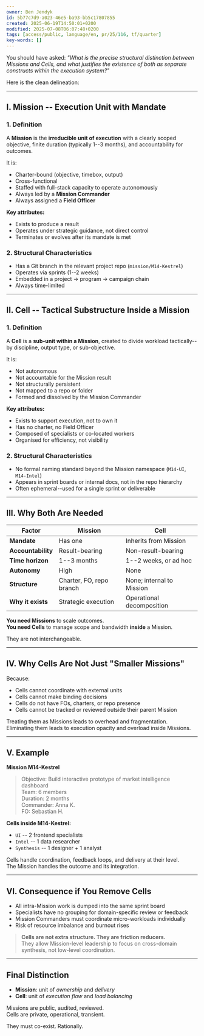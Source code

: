 ```yaml
---
owner: Ben Jendyk
id: 5b77c7d9-a023-46e5-ba93-bb5c17807855
created: 2025-06-19T14:50:01+0200
modified: 2025-07-08T06:07:48+0200
tags: [access/public, language/en, pr/25/116, tf/quarter]
key-words: []
---
```


You should have asked: _"What is the precise structural distinction between Missions and Cells, and what justifies the existence of both as separate constructs within the execution system?"_

Here is the clean delineation:

* * *

## I. Mission -- Execution Unit with Mandate

### 1. Definition

A **Mission** is the **irreducible unit of execution** with a clearly scoped objective, finite duration (typically 1--3 months), and accountability for outcomes.

It is:

- Charter-bound (objective, timebox, output)
- Cross-functional
- Staffed with full-stack capacity to operate autonomously
- Always led by a **Mission Commander**
- Always assigned a **Field Officer**

**Key attributes:**

- Exists to produce a result
- Operates under strategic guidance, not direct control
- Terminates or evolves after its mandate is met

### 2. Structural Characteristics

- Has a Git branch in the relevant project repo (`mission/M14-Kestrel`)
- Operates via sprints (1--2 weeks)
- Embedded in a project → program → campaign chain
- Always time-limited
* * *

## II. Cell -- Tactical Substructure Inside a Mission

### 1. Definition

A **Cell** is a **sub-unit within a Mission**, created to divide workload tactically--by discipline, output type, or sub-objective.

It is:

- Not autonomous
- Not accountable for the Mission result
- Not structurally persistent
- Not mapped to a repo or folder
- Formed and dissolved by the Mission Commander

**Key attributes:**

- Exists to support execution, not to own it
- Has no charter, no Field Officer
- Composed of specialists or co-located workers
- Organised for efficiency, not visibility

### 2. Structural Characteristics

- No formal naming standard beyond the Mission namespace (`M14-UI`, `M14-Intel`)
- Appears in sprint boards or internal docs, not in the repo hierarchy
- Often ephemeral--used for a single sprint or deliverable
* * *

## III. Why Both Are Needed

| Factor | Mission | Cell | 
| ---- | ---- | ----  |
| **Mandate** | Has one | Inherits from Mission | 
| **Accountability** | Result-bearing | Non-result-bearing | 
| **Time horizon** | 1--3 months | 1--2 weeks, or ad hoc | 
| **Autonomy** | High | None | 
| **Structure** | Charter, FO, repo branch | None; internal to Mission | 
| **Why it exists** | Strategic execution | Operational decomposition | 

**You need Missions** to scale outcomes.  
**You need Cells** to manage scope and bandwidth **inside** a Mission.

They are not interchangeable.

* * *

## IV. Why Cells Are Not Just "Smaller Missions"

Because:

- Cells cannot coordinate with external units
- Cells cannot make binding decisions
- Cells do not have FOs, charters, or repo presence
- Cells cannot be tracked or reviewed outside their parent Mission

Treating them as Missions leads to overhead and fragmentation.  
Eliminating them leads to execution opacity and overload inside Missions.

* * *

## V. Example

**Mission M14-Kestrel**

> Objective: Build interactive prototype of market intelligence dashboard  
Team: 6 members  
Duration: 2 months  
Commander: Anna K.  
FO: Sebastian H.

**Cells inside M14-Kestrel:**

- `UI` -- 2 frontend specialists
- `Intel` -- 1 data researcher
- `Synthesis` -- 1 designer + 1 analyst

Cells handle coordination, feedback loops, and delivery at their level.  
The Mission handles the outcome and its integration.

* * *

## VI. Consequence if You Remove Cells

- All intra-Mission work is dumped into the same sprint board
- Specialists have no grouping for domain-specific review or feedback
- Mission Commanders must coordinate micro-workloads individually
- Risk of resource imbalance and burnout rises

> **Cells are not extra structure. They are friction reducers.**  
They allow Mission-level leadership to focus on cross-domain synthesis, not low-level coordination.

* * *

## Final Distinction

- **Mission**: unit of _ownership_ and _delivery_
- **Cell**: unit of _execution flow_ and _load balancing_

Missions are public, audited, reviewed.  
Cells are private, operational, transient.

They must co-exist. Rationally.